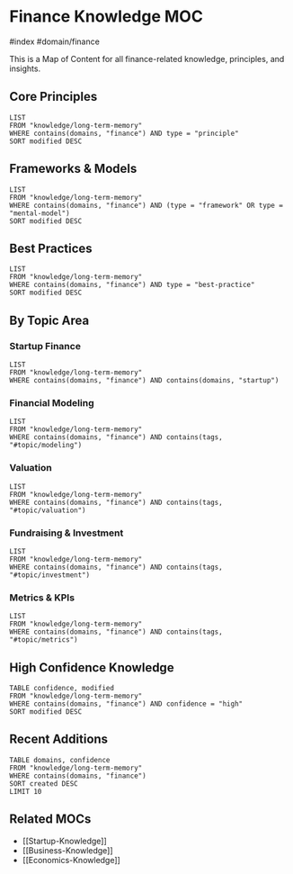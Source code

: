 # Finance Knowledge MOC

#index #domain/finance

This is a Map of Content for all finance-related knowledge, principles, and insights.

## Core Principles
<!-- Fundamental financial principles -->
```dataview
LIST
FROM "knowledge/long-term-memory"
WHERE contains(domains, "finance") AND type = "principle"
SORT modified DESC
```

## Frameworks & Models
<!-- Financial frameworks and analysis models -->
```dataview
LIST
FROM "knowledge/long-term-memory"
WHERE contains(domains, "finance") AND (type = "framework" OR type = "mental-model")
SORT modified DESC
```

## Best Practices
<!-- Proven financial best practices -->
```dataview
LIST
FROM "knowledge/long-term-memory"
WHERE contains(domains, "finance") AND type = "best-practice"
SORT modified DESC
```

## By Topic Area

### Startup Finance
```dataview
LIST
FROM "knowledge/long-term-memory"
WHERE contains(domains, "finance") AND contains(domains, "startup")
```

### Financial Modeling
```dataview
LIST
FROM "knowledge/long-term-memory"
WHERE contains(domains, "finance") AND contains(tags, "#topic/modeling")
```

### Valuation
```dataview
LIST
FROM "knowledge/long-term-memory"
WHERE contains(domains, "finance") AND contains(tags, "#topic/valuation")
```

### Fundraising & Investment
```dataview
LIST
FROM "knowledge/long-term-memory"
WHERE contains(domains, "finance") AND contains(tags, "#topic/investment")
```

### Metrics & KPIs
```dataview
LIST
FROM "knowledge/long-term-memory"
WHERE contains(domains, "finance") AND contains(tags, "#topic/metrics")
```

## High Confidence Knowledge
<!-- Most reliable financial insights -->
```dataview
TABLE confidence, modified
FROM "knowledge/long-term-memory"
WHERE contains(domains, "finance") AND confidence = "high"
SORT modified DESC
```

## Recent Additions
```dataview
TABLE domains, confidence
FROM "knowledge/long-term-memory"
WHERE contains(domains, "finance")
SORT created DESC
LIMIT 10
```

## Related MOCs
- [[Startup-Knowledge]]
- [[Business-Knowledge]]
- [[Economics-Knowledge]]